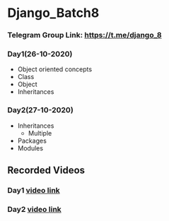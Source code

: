 # Django_Batch8

### Telegram Group Link: https://t.me/django_8

### Day1(26-10-2020) 
- Object oriented concepts
- Class
- Object
- Inheritances


### Day2(27-10-2020)
- Inheritances
  - Multiple
- Packages
- Modules


## Recorded Videos
### Day1 [video link](https://transcripts.gotomeeting.com/#/s/c5195e4f17c198aec4fcaf06b7a18889efc6ee9312b5be07618574d5b369eb4a)
### Day2 [video link](https://transcripts.gotomeeting.com/#/s/9db94630fee43f4eb5ddeb1a7c32f1ab3efae01da8bb1058f135a09b3f35d124)

